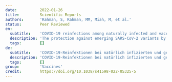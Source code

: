 ```yaml
---
date:          2022-01-26
title:         Scientific Reports
authors:       'Rahman, S, Rahman, MM, Miah, M, et al.'
status:        Peer Reviewed
en:
  subtitle:    'COVID-19 reinfections among naturally infected and vaccinated individuals'
  description: 'The protection against emerging SARS-CoV-2 variants by pre-existing antibodies elicited due to the current vaccination or natural infection is a global concern. We aimed to investigate the rate of SARS-CoV-2 infection and its clinical features among infection-naïve, infected, vaccinated, and post-infection-vaccinated individuals. A cohort was designed among icddr,b staff registered for COVID-19 testing by real-time reverse transcriptase-polymerase chain reaction (rRT-PCR). Reinfection cases were confirmed by whole-genome sequencing. From 19 March 2020 to 31 March 2021, 1644 (mean age, 38.4 years and 57% male) participants were enrolled; where 1080 (65.7%) were tested negative and added to the negative cohort. The positive cohort included 750 positive patients (564 from baseline and 186 from negative cohort follow-up), of whom 27.6% were hospitalized and 2.5% died. Among hospitalized patients, 45.9% had severe to critical disease and 42.5% required oxygen support. Hypertension and diabetes mellitus were found significantly higher among the hospitalised patients compared to out-patients; risk ratio 1.3 and 1.6 respectively. The risk of infection among positive cohort was 80.2% lower than negative cohort (95% CI 72.6–85.7%; p < 0.001). Genome sequences showed that genetically distinct SARS-CoV-2 strains were responsible for reinfections. Naturally infected populations were less likely to be reinfected by SARS-CoV-2 than the infection-naïve and vaccinated individuals. Although, reinfected individuals did not suffer severe disease, a remarkable proportion of naturally infected or vaccinated individuals were (re)-infected by the emerging variants.'
  tags:        []
de:
  subtitle:    'COVID-19-Reinfektionen bei natürlich infizierten und geimpften Personen'
  description: 'COVID-19-Reinfektionen bei natürlich infizierten und geimpften Personen Der Schutz gegen neu auftretende SARS-CoV-2-Varianten durch bereits vorhandene Antikörper, die durch die aktuelle Impfung oder eine natürliche Infektion ausgelöst wurden, ist ein weltweites Problem. Unser Ziel war es, die Häufigkeit der SARS-CoV-2-Infektion und ihre klinischen Merkmale bei infektionsfreien, infizierten, geimpften und nach der Infektion geimpften Personen zu untersuchen. Es wurde eine Kohorte von icddr,b-Mitarbeitern zusammengestellt, die für COVID-19-Tests mittels Reverse-Transkriptase-Polymerase-Kettenreaktion in Echtzeit (rRT-PCR) registriert waren. Reinfektionsfälle wurden durch Ganzgenomsequenzierung bestätigt. Vom 19. März 2020 bis zum 31. März 2021 wurden 1644 Teilnehmer (Durchschnittsalter 38,4 Jahre und 57 % männlich) eingeschrieben, von denen 1080 (65,7 %) negativ getestet und der negativen Kohorte hinzugefügt wurden. Die positive Kohorte umfasste 750 positive Patienten (564 aus der Ausgangskohorte und 186 aus der Folgeuntersuchung der negativen Kohorte), von denen 27,6 % hospitalisiert wurden und 2,5 % starben. Von den hospitalisierten Patienten wiesen 45,9 % eine schwere bis kritische Erkrankung auf und 42,5 % benötigten Sauerstoffunterstützung. Bluthochdruck und Diabetes mellitus waren bei den stationär behandelten Patienten signifikant häufiger als bei den ambulant behandelten; das Risikoverhältnis betrug 1,3 bzw. 1,6. Das Infektionsrisiko war in der positiven Kohorte um 80,2 % niedriger als in der negativen Kohorte (95% CI 72,6-85,7%; p < 0,001). Genomsequenzen zeigten, dass genetisch unterschiedliche SARS-CoV-2-Stämme für Reinfektionen verantwortlich waren. Bei natürlich infizierten Personen war die Wahrscheinlichkeit einer Reinfektion mit SARS-CoV-2 geringer als bei infektionsunerfahrenen und geimpften Personen. Obwohl reinfizierte Personen nicht schwer erkrankten, wurde ein bemerkenswerter Anteil der natürlich infizierten oder geimpften Personen durch die neu auftretenden Varianten (re)infiziert.' 
  tags:        []
group:         'Vaccines'
credit:        https://doi.org/10.1038/s41598-022-05325-5
---
```

